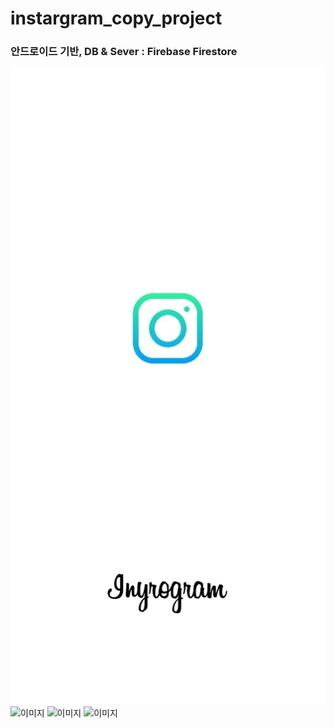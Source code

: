 # instargram_copy_project
### 안드로이드 기반, DB & Sever : Firebase Firestore



![이미지](./app_explain/1.jpeg)
![이미지](./app_explain/슬라이드2.PNG)
![이미지](./app_explain/슬라이드3.PNG)
![이미지](./app_explain/슬라이드4.PNG)
